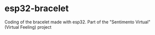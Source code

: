 # esp32-bracelet
Coding of the bracelet made with esp32. Part of the "Sentimento Virtual" (Virtual Feeling) project
